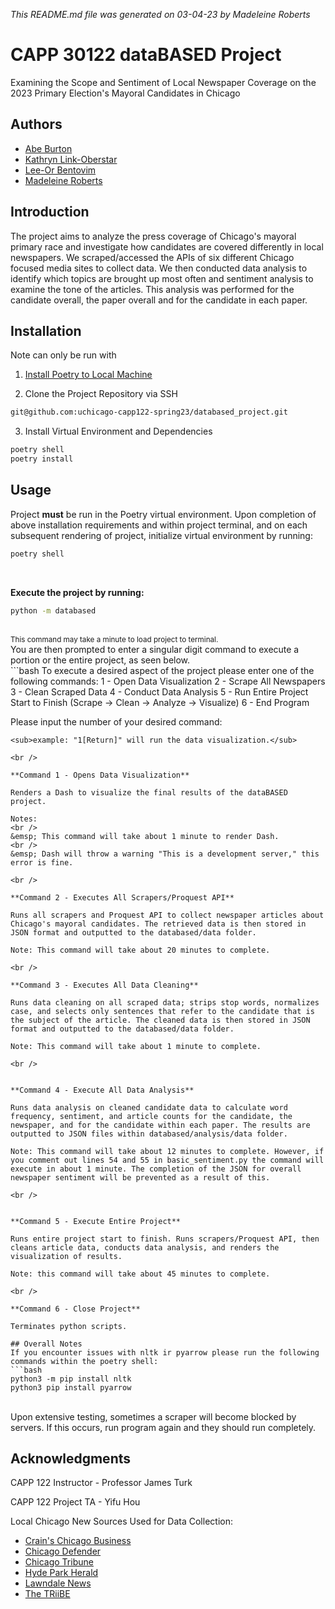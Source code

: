 *This README.md file was generated on 03-04-23 by Madeleine Roberts*
# CAPP 30122 dataBASED Project
Examining the Scope and Sentiment of Local Newspaper Coverage on the 2023 Primary Election's Mayoral Candidates in Chicago

## Authors
- [Abe Burton](https://github.com/abejburton)
- [Kathryn Link-Oberstar](https://github.com/klinkoberstar)
- [Lee-Or Bentovim](https://github.com/bentoviml)
- [Madeleine Roberts](https://github.com/MadeleineKRoberts) 

## Introduction
The project aims to analyze the press coverage of Chicago's mayoral primary race and investigate how candidates are covered differently in local newspapers. We scraped/accessed the APIs of six different Chicago focused media sites to collect data. We then conducted data analysis to identify which topics are brought up most often and sentiment analysis to examine the tone of the articles. This analysis was performed for the candidate overall, the paper overall and for the candidate in each paper.


## Installation
Note can only be run with 

1. [Install Poetry to Local Machine](https://python-poetry.org/docs/)

2. Clone the Project Repository via SSH

```bash
git@github.com:uchicago-capp122-spring23/databased_project.git
```

3. Install Virtual Environment and Dependencies

```bash
poetry shell
poetry install
```

## Usage
Project **must** be run in the Poetry virtual environment. 
Upon completion of above installation requirements and within project terminal, 
and on each subsequent rendering of project, initialize virtual environment by running:

```bash
poetry shell
```
<br />


**Execute the project by running:**
```bash
python -m databased
```
<br />
<sub> This command may take a minute to load project to terminal.</sub>
<br />
You are then prompted to enter a singular digit command to execute a portion or the entire project, as seen below. 
<br />
```bash
To execute a desired aspect of the project please enter one of the following commands:
    1 - Open Data Visualization
    2 - Scrape All Newspapers
    3 - Clean Scraped Data
    4 - Conduct Data Analysis
    5 - Run Entire Project Start to Finish (Scrape -> Clean -> Analyze -> Visualize)
    6 - End Program
    
Please input the number of your desired command:
```
<sub>example: "1[Return]" will run the data visualization.</sub>

<br />

**Command 1 - Opens Data Visualization**

Renders a Dash to visualize the final results of the dataBASED project.

Notes: 
<br />
&emsp; This command will take about 1 minute to render Dash.
<br />
&emsp; Dash will throw a warning "This is a development server," this error is fine.

<br />

**Command 2 - Executes All Scrapers/Proquest API**

Runs all scrapers and Proquest API to collect newspaper articles about Chicago's mayoral candidates. The retrieved data is then stored in JSON format and outputted to the databased/data folder.

Note: This command will take about 20 minutes to complete.

<br />

**Command 3 - Executes All Data Cleaning**

Runs data cleaning on all scraped data; strips stop words, normalizes case, and selects only sentences that refer to the candidate that is the subject of the article. The cleaned data is then stored in JSON format and outputted to the databased/data folder.

Note: This command will take about 1 minute to complete.

<br />


**Command 4 - Execute All Data Analysis**

Runs data analysis on cleaned candidate data to calculate word frequency, sentiment, and article counts for the candidate, the newspaper, and for the candidate within each paper. The results are outputted to JSON files within databased/analysis/data folder.

Note: This command will take about 12 minutes to complete. However, if you comment out lines 54 and 55 in basic_sentiment.py the command will execute in about 1 minute. The completion of the JSON for overall newspaper sentiment will be prevented as a result of this.

<br />


**Command 5 - Execute Entire Project**

Runs entire project start to finish. Runs scrapers/Proquest API, then cleans article data, conducts data analysis, and renders the visualization of results.

Note: this command will take about 45 minutes to complete.

<br />

**Command 6 - Close Project**

Terminates python scripts.

## Overall Notes
If you encounter issues with nltk ir pyarrow please run the following commands within the poetry shell:
```bash
python3 -m pip install nltk
python3 pip install pyarrow 
```
<br />
Upon extensive testing, sometimes a scraper will become blocked by servers. If this occurs, run program again and they should run completely.

## Acknowledgments
CAPP 122 Instructor - Professor James Turk

CAPP 122 Project TA - Yifu Hou

Local Chicago New Sources Used for Data Collection:
- [Crain's Chicago Business](https://www.chicagobusiness.com/)
- [Chicago Defender](https://chicagodefender.com/)
- [Chicago Tribune](https://www.chicagotribune.com/)
- [Hyde Park Herald](https://www.hpherald.com/)
- [Lawndale News](http://www.lawndalenews.com/)
- [The TRiiBE](https://thetriibe.com/)

